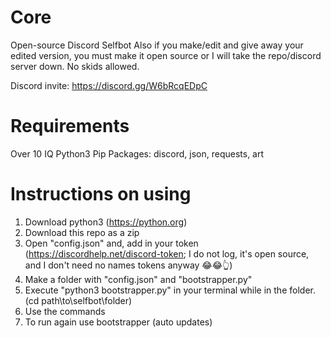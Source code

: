 # Core
Open-source Discord Selfbot
Also if you make/edit and give away your edited version, you must make it open source or I will take the repo/discord server down. No skids allowed.

Discord invite:
https://discord.gg/W6bRcqEDpC

# Requirements
Over 10 IQ
Python3
Pip
Packages: discord, json, requests, art

# Instructions on using
1. Download python3 (https://python.org)
2. Download this repo as a zip
3. Open "config.json" and, add in your token (https://discordhelp.net/discord-token; I do not log, it's open source, and I don't need no names tokens anyway 😂😂👆)
4. Make a folder with "config.json" and "bootstrapper.py"
5. Execute "python3 bootstrapper.py" in your terminal while in the folder. (cd path\to\selfbot\folder)
6. Use the commands
7. To run again use bootstrapper (auto updates)
